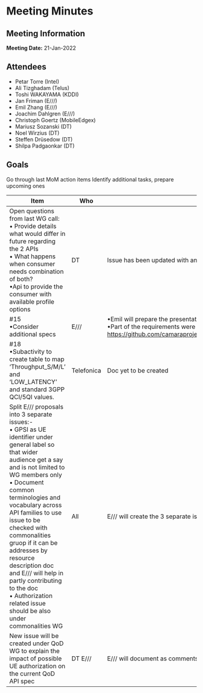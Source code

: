 # Meeting Minutes
## Meeting Information
**Meeting Date:** 21-Jan-2022

## Attendees
- Petar Torre (Intel)
- Ali Tizghadam (Telus)
- Toshi WAKAYAMA (KDDI)
- Jan Friman (E///)
- Emil Zhang (E///)
- Joachim Dahlgren (E///)
- Christoph Goertz (MobileEdgex)
- Mariusz Sozanski (DT)
- Noel Wirzius (DT)
- Steffen Drüsedow (DT)
- Shilpa Padgaonkar (DT)

## Goals
Go through last MoM action items
Identify additional tasks, prepare upcoming ones

Item | Who | Description
---- | ---- | ----
Open questions from last WG call: <br/>• Provide details what would differ in future regarding the 2 APIs <br/>• What happens when consumer needs combination of both?  <br/>•Api to provide the consumer with available profile options | DT | Issue has been updated with answers as latest comments #16
#15 <br/>•Consider additional specs | E/// |•Emil will prepare the presentation and inform when it needs to be part of hte agenda. <br/>•Part of the requirements were presented to the bigger Camara group https://github.com/camaraproject/rep_main/blob/main/WorkingGroups/Commonalities/Camara%20assumptions%20and%20missing%20concepts.pdf.
#18 <br/>•Subactivity to create  table to map ‘Throughput_S/M/L’ and ‘LOW_LATENCY’ and  standard 3GPP QCI/5QI values. | Telefonica | Doc yet to be created
Split E/// proposals into 3 separate issues:- <br/>• GPSI as UE identifier under general label so that wider audience get a say and is not limited to WG members only <br/>• Document common terminologies and vocabulary across API families to use issue to be checked with commonalities gruop if it can be addresses by resource description doc and E/// will help in partly contributing to the doc <br/>• Authorization related issue should be also under commonalities WG|All | E/// will create the 3 separate issues and add appropriate labels for the same
New issue will be created under QoD WG to explain the impact of possible UE authorization on the current QoD API spec |DT E/// | E/// will document as comments to this issue how the API would change if checks for UE were to be in scope. 
